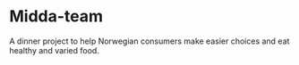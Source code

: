 # Midda-team
A dinner project to help Norwegian consumers make easier choices and eat healthy and varied food.
